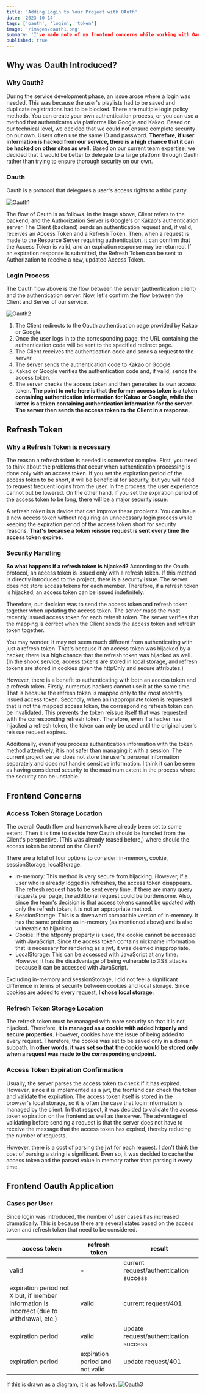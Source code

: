 ```yaml
---
title: 'Adding Login to Your Project with OAuth'
date: '2023-10-14'
tags: ['oauth', 'login', 'token']
image: '/images/oauth1.png'
summary: 'I've made note of my frontend concerns while working with Oauth along the backend.'
published: true
---
```


## Why was Oauth Introduced?

### Why Oauth?

During the service development phase, an issue arose where a login was needed. This was because the user's playlists had to be saved and duplicate registrations had to be blocked. There are multiple login policy methods. You can create your own authentication process, or you can use a method that authenticates via platforms like Google and Kakao. Based on our technical level, we decided that we could not ensure complete security on our own. Users often use the same ID and password. **Therefore, if user information is hacked from our service, there is a high chance that it can be hacked on other sites as well.** Based on our current team expertise, we decided that it would be better to delegate to a large platform through Oauth rather than trying to ensure thorough security on our own.

### Oauth

Oauth is a protocol that delegates a user's access rights to a third party.

![Oauth1](/images/oauth1.png)

The flow of Oauth is as follows. In the image above, Client refers to the backend, and the Authorization Server is Google's or Kakao's authentication server. The Client (backend) sends an authentication request and, if valid, receives an Access Token and a Refresh Token. Then, when a request is made to the Resource Server requiring authentication, it can confirm that the Access Token is valid, and an expiration response may be returned. If an expiration response is submitted, the Refresh Token can be sent to Authorization to receive a new, updated Access Token.

### Login Process

The Oauth flow above is the flow between the server (authentication client) and the authentication server. Now, let's confirm the flow between the Client and Server of our service.

![Oauth2](/images/oauth2.png)

1. The Client redirects to the Oauth authentication page provided by Kakao or Google.
2. Once the user logs in to the corresponding page, the URL containing the authentication code will be sent to the specified redirect page.
3. The Client receives the authentication code and sends a request to the server.
4. The server sends the authentication code to Kakao or Google.
5. Kakao or Google verifies the authentication code and, if valid, sends the access token.
6. The server checks the access token and then generates its own access token. **The point to note here is that the former access token is a token containing authentication information for Kakao or Google, while the latter is a token containing authentication information for the server. The server then sends the access token to the Client in a response.**

## Refresh Token

### Why a Refresh Token is necessary

The reason a refresh token is needed is somewhat complex. First, you need to think about the problems that occur when authentication processing is done only with an access token. If you set the expiration period of the access token to be short, it will be beneficial for security, but you will need to request frequent logins from the user. In the process, the user experience cannot but be lowered. On the other hand, if you set the expiration period of the access token to be long, there will be a major security issue.

A refresh token is a device that can improve these problems. You can issue a new access token without requiring an unnecessary login process while keeping the expiration period of the access token short for security reasons. **That's because a token reissue request is sent every time the access token expires.**

### Security Handling

**So what happens if a refresh token is hijacked?** According to the Oauth protocol, an access token is issued only with a refresh token. If this method is directly introduced to the project, there is a security issue. The server does not store access tokens for each member. Therefore, if a refresh token is hijacked, an access token can be issued indefinitely.

Therefore, our decision was to send the access token and refresh token together when updating the access token. The server maps the most recently issued access token for each refresh token. The server verifies that the mapping is correct when the Client sends the access token and refresh token together.

You may wonder. It may not seem much different from authenticating with just a refresh token. That's because if an access token was hijacked by a hacker, there is a high chance that the refresh token was hijacked as well. (In the shook service, access tokens are stored in local storage, and refresh tokens are stored in cookies given the httpOnly and secure attributes.)

However, there is a benefit to authenticating with both an access token and a refresh token. Firstly, numerous hackers cannot use it at the same time. That is because the refresh token is mapped only to the most recently issued access token. Secondly, when an inappropriate token is requested that is not the mapped access token, the corresponding refresh token can be invalidated. This prevents the token reissue itself that was requested with the corresponding refresh token. Therefore, even if a hacker has hijacked a refresh token, the token can only be used until the original user's reissue request expires.

Additionally, even if you process authentication information with the token method attentively, it is not safer than managing it with a session. The current project server does not store the user's personal information separately and does not handle sensitive information. I think it can be seen as having considered security to the maximum extent in the process where the security can be unstable.

## Frontend Concerns

### Access Token Storage Location

The overall Oauth flow and framework have already been set to some extent. Then it is time to decide how Oauth should be handled from the Client's perspective. (This was already teased before,) where should the access token be stored on the Client?

There are a total of four options to consider: in-memory, cookie, sessionStorage, localStorage.

- In-memory: This method is very secure from hijacking. However, if a user who is already logged in refreshes, the access token disappears. The refresh request has to be sent every time. If there are many query requests per page, the additional request could be burdensome. Also, since the team's decision is that access tokens cannot be updated with only the refresh token, it is not an appropriate method.
- SessionStorage: This is a downward compatible version of in-memory. It has the same problem as in-memory (as mentioned above) and is also vulnerable to hijacking.
- Cookie: If the httponly property is used, the cookie cannot be accessed with JavaScript. Since the access token contains nickname information that is necessary for rendering as a jwt, it was deemed inappropriate.
- LocalStorage: This can be accessed with JavaScript at any time. However, it has the disadvantage of being vulnerable to XSS attacks because it can be accessed with JavaScript.

Excluding in-memory and sessionStorage, I did not feel a significant difference in terms of security between cookies and local storage. Since cookies are added to every request, **I chose local storage**.

### Refresh Token Storage Location

The refresh token must be managed with more security so that it is not hijacked. Therefore, **it is managed as a cookie with added httponly and secure properties**. However, cookies have the issue of being added to every request. Therefore, the cookie was set to be saved only in a domain subpath. **In other words, it was set so that the cookie would be stored only when a request was made to the corresponding endpoint.**

### Access Token Expiration Confirmation

Usually, the server parses the access token to check if it has expired. However, since it is implemented as a jwt, the frontend can check the token and validate the expiration. The access token itself is stored in the browser's local storage, so it is often the case that login information is managed by the client. In that respect, it was decided to validate the access token expiration on the frontend as well as the server. The advantage of validating before sending a request is that the server does not have to receive the message that the access token has expired, thereby reducing the number of requests.

However, there is a cost of parsing the jwt for each request. I don't think the cost of parsing a string is significant. Even so, it was decided to cache the access token and the parsed value in memory rather than parsing it every time.

## Frontend Oauth Application

### Cases per User

Since login was introduced, the number of user cases has increased dramatically. This is because there are several states based on the access token and refresh token that need to be considered.

| access token                                                                              | refresh token                   | result                                 |
| ----------------------------------------------------------------------------------------- | ------------------------------- | -------------------------------------- |
| valid                                                                                     | -                               | current request/authentication success |
| expiration period not X but, if member information is incorrect (due to withdrawal, etc.) | valid                           | current request/401                    |
| expiration period                                                                         | valid                           | update request/authentication success  |
| expiration period                                                                         | expiration period and not valid | update request/401                     |

If this is drawn as a diagram, it is as follows.
![Oauth3](/images/oauth3.png)
